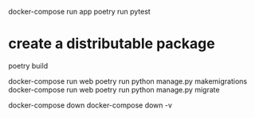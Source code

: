 docker-compose run app poetry run pytest

# create a distributable package
poetry build 




docker-compose run web poetry run python manage.py makemigrations
docker-compose run web poetry run python manage.py migrate


docker-compose down
docker-compose down -v
